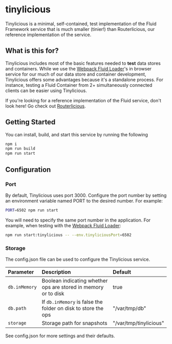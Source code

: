 # tinylicious

Tinylicious is a minimal, self-contained, test implementation of the Fluid Framework service that is much smaller (tinier!) than Routerlicious, our reference implementation of the service.

## What is this for?

Tinylicious includes most of the basic features needed to **test** data stores and containers. While we use the [Webpack Fluid Loader](../../packages/tools/webpack-fluid-loader)'s in browser service for our much of our data store and container development, Tinylicious offers some advantages because it's a standalone process. For instance, testing a Fluid Container from 2+ simultaneously connected clients can be easier using Tinylicious.

If you're looking for a reference implementation of the Fluid service, don't look here! Go check out [Routerlicious](../routerlicious).

## Getting Started
You can install, build, and start this service by running the following

```sh
npm i
npm run build
npm run start
```

## Configuration
### Port
By default, Tinylicious uses port 3000.  Configure the port number by setting an environment variable
named PORT to the desired number.  For example:
```sh
PORT=6502 npm run start
```

You will need to specify the same port number in the application.  For example, when testing with the
[Webpack Fluid Loader](../../packages/tools/webpack-fluid-loader):
```sh
npm run start:tinylicious -- --env.tinyliciousPort=6502
```

### Storage
The config.json file can be used to configure the Tinylicious service.

| Parameter        | Description                                                      | Default                          |
|:-----------------|:-----------------------------------------------------------------|:---------------------------------|
| `db.inMemory`    | Boolean indicating whether ops are stored in memory or to disk   | true                             |
| `db.path`        | If `db.inMemory` is false the folder on disk to store the ops    | "/var/tmp/db"                    |
| `storage`        | Storage path for snapshots                                       | "/var/tmp/tinylicious"           |

See config.json for more settings and their defaults.
